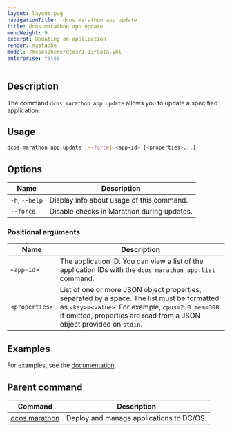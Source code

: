 ```yaml
---
layout: layout.pug
navigationTitle:  dcos marathon app update
title: dcos marathon app update
menuWeight: 9
excerpt: Updating an application
render: mustache
model: /mesosphere/dcos/1.13/data.yml
enterprise: false
---
```


## Description

The command `dcos marathon app update` allows you to update a specified application.

## Usage

```bash
dcos marathon app update [--force] <app-id> [<properties>...]
```

## Options

| Name |  Description |
|---------|-------------|
| `-h`, `--help` | Display info about usage of this command. |
| `--force`   | Disable checks in Marathon during updates. |

### Positional arguments

| Name |  Description |
|---------|-------------|
| `<app-id>`   |  The application ID.  You can view a list of the application IDs with the `dcos marathon app list` command. |
| `<properties>`   |  List of one or more JSON object properties, separated by a space. The list must be formatted as `<key>=<value>`. For example, `cpus=2.0 mem=308`. If omitted, properties are read from a JSON object provided on `stdin`. |

## Examples

For examples, see the [documentation](/mesosphere/dcos/1.13/deploying-services/update-user-service/).

## Parent command

| Command | Description |
|---------|-------------|
| [dcos marathon](/mesosphere/dcos/1.13/cli/command-reference/dcos-marathon/) | Deploy and manage applications to DC/OS. |
